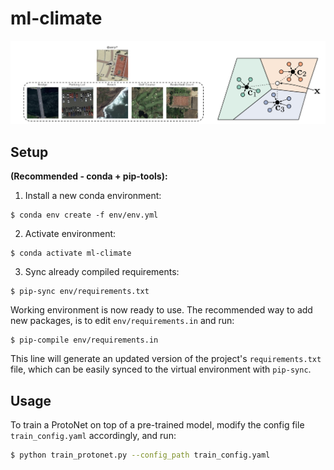 # ml-climate

![](etc/teaser.png)

## Setup
**(Recommended - conda + pip-tools):**
1. Install a new conda environment:
```commandline
$ conda env create -f env/env.yml
```
2. Activate environment:
```commandline
$ conda activate ml-climate
```
3. Sync already compiled requirements:
```commandline
$ pip-sync env/requirements.txt
```
Working environment is now ready to use. The recommended way to add new packages, is to edit `env/requirements.in` and run:
```commandline
$ pip-compile env/requirements.in
```
This line will generate an updated version of the project's `requirements.txt` file, which can be easily synced to the virtual environment with `pip-sync`.

## Usage
To train a ProtoNet on top of a pre-trained model, modify the config file `train_config.yaml` accordingly, and run:
```bash
$ python train_protonet.py --config_path train_config.yaml
```